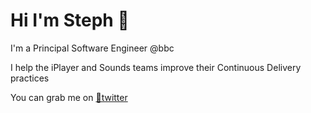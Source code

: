 # Hi I'm Steph 👋
I'm a Principal Software Engineer @bbc

I help the iPlayer and Sounds teams improve their Continuous Delivery practices

You can grab me on [🐤twitter](https://twitter.com/stephegn)


<!--
**stephegn/stephegn** is a ✨ _special_ ✨ repository because its `README.md` (this file) appears on your GitHub profile.

Here are some ideas to get you started:

- 🔭 I’m currently working on ...
- 🌱 I’m currently learning ...
- 👯 I’m looking to collaborate on ...
- 🤔 I’m looking for help with ...
- 💬 Ask me about ...
- 📫 How to reach me: ...
- 😄 Pronouns: ...
- ⚡ Fun fact: ...
-->
